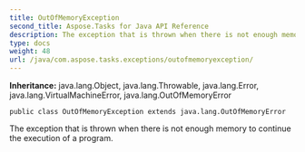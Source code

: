 ```yaml
---
title: OutOfMemoryException
second_title: Aspose.Tasks for Java API Reference
description: The exception that is thrown when there is not enough memory to continue the execution of a program.
type: docs
weight: 48
url: /java/com.aspose.tasks.exceptions/outofmemoryexception/
---
```


**Inheritance:**
java.lang.Object, java.lang.Throwable, java.lang.Error, java.lang.VirtualMachineError, java.lang.OutOfMemoryError
```
public class OutOfMemoryException extends java.lang.OutOfMemoryError
```

The exception that is thrown when there is not enough memory to continue the execution of a program.
